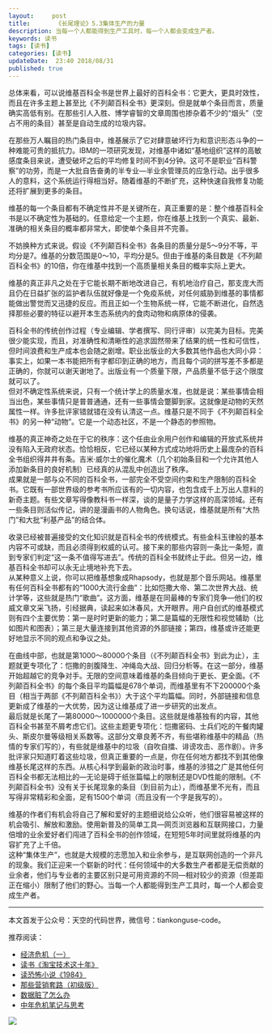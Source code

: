 ```yaml
---   
layout:     post  
title:       《长尾理论》5.3集体生产的力量 
description: 当每一个人都能得到生产工具时，每一个人都会变成生产者。      
keywords: 读书 
tags: [读书]  
categories: [读书]  
updateDate:  23:40 2018/08/31   
published: true   
---  
```



总体来看，可以说维基百科全书是世界上最好的百科全书：它更大，更具时效性，而且在许多主题上甚至比《不列颠百科全书》更深刻。但是就单个条目而言，质量确实高低有别。在那些引人入胜、博学睿智的文章周围也掺杂着不少的“烟头”（空占不用的条目）甚至是自动生成的垃圾内容。  


在那些万人瞩目的热门条目中，维基展示了它对肆意破坏行为和意识形态斗争的一种难能可贵的抵抗力。IBM的一项研究发现，对维基中诸如“基地组织”这样的高敏感度条目来说，遭受破坏之后的平均修复时间不到4分钟。这可不是职业“百科警察”的功劳，而是一大批自告奋勇的半专业—半业余管理员的应急行动。出乎很多人的意料，这个系统运行得相当好。随着维基的不断扩充，这种快速自我修复功能还将扩展到更多的条目。  


维基的每一个条目都有不确定性并不是关键所在，真正重要的是：整个维基百科全书是以不确定性为基础的。任意给定一个主题，你在维基上找到一个真实、最新、准确的相关条目的概率都非常大，即使单个条目并不完善。  


不妨换种方式来说。假设《不列颠百科全书》各条目的质量分是5～9分不等，平均分是7。维基的分数范围是0～10，平均分是5。但由于维基的条目数是《不列颠百科全书》的10倍，你在维基中找到一个高质量相关条目的概率实际上更大。  


维基的真正非凡之处在于它能长期不断地改进自己，有机地治疗自己，那支庞大而且仍在日益扩张的监护者队伍就好像是一个免疫系统，对任何威胁到维基的事情都能做出警觉而又迅捷的反应。而且正如一个生物系统一样，它能不断进化，自然选择那些必要的特征以避开本生态系统内的食肉动物和病原体的侵袭。  


百科全书的传统创作过程（专业编辑、学者撰写、同行评审）以完美为目标。完美很少能实现，而且，对准确性和清晰性的追求固然带来了结果的统一性和可信性，但时间浪费和生产成本也会随之剧增。职业出版业的大多数其他作品也大同小异：事实上，如果一本书能把所有字都印到正确的地方，而且每个词的拼写差不多都是正确的，你就可以谢天谢地了。出版业有一个质量下限，产品质量不低于这个限度就可以了。  
但对不确定性系统来说，只有一个统计学上的质量水准，也就是说：某些事情会相当出色，某些事情只是普普通通，还有一些事情会蹩脚到家。这就像是动物的天然属性一样。许多批评家错就错在没有认清这一点。维基只是不同于《不列颠百科全书》的另一种“动物”。它是一个动态社区，不是一个静态的参照物。  


维基的真正神奇之处在于它的秩序：这个任由业余用户创作和编辑的开放式系统并没有陷入无政府状态。恰恰相反，它已经以某种方式成功地将历史上最庞杂的百科全书组织得井井有条。吉米·威尔士的催化魔术（几个初始条目和一个允许其他人添加新条目的良好机制）已经真的从混乱中创造出了秩序。  
成果就是一部与众不同的百科全书，一部完全不受空间约束和生产限制的百科全书。它既有一部世界级的参考书所应该有的一切内容，也包含成千上万出人意料的新奇主题。有些文章写得像教科书一样深，谈的是量子力学这样的高深领域。还有一些条目则活似传记，讲的是漫画书的人物角色。换句话说，维基就是所有“大热门”和大批“利基产品”的结合体。  


收录已经被普遍接受的文化知识就是百科全书的传统模式。有些金科玉律般的基本内容不可或缺，而且必须得到权威的认可。接下来的那些内容则一条比一条短，直到专家们判定“这一条不值得写进去”。传统的百科全书就终止于此。但另一边，维基百科全书却可以永无止境地补充下去。  
从某种意义上说，你可以把维基想象成Rhapsody，也就是那个音乐网站。维基里有任何百科全书都有的“1000大流行金曲”：比如恺撒大帝、第二次世界大战、统计学等，这些就是热门“歌曲”。这方面，维基是在同最棒的专家们竞争—他们的权威文章文采飞扬，引经据典，读起来如沐春风，大开眼界。用户自创式的维基模式则有四个主要优势：第一是时时更新的能力；第二是篇幅的无限性和视觉辅助（比如图片和图表）；第三是大量连接到其他资源的外部链接；第四，维基或许还能更好地显示不同的观点和争议之处。  


在曲线中部，也就是第1000～80000个条目（《不列颠百科全书》到此为止），主题就更专项化了：恺撒的剖腹降生、冲绳岛大战、回归分析等。在这一部分，维基开始超越它的竞争对手。无限的空间意味着维基的条目倾向于更长、更全面。《不列颠百科全书》的每个条目平均篇幅是678个单词，而维基里有不下200000个条目（相当于两部《不列颠百科全书》）大于这个平均篇幅。同时，外部链接和信息更新成了维基的一大优势，因为这让维基成了进一步研究的出发点。  
最后就是长尾了—第80000～1000000个条目。这些就是维基独有的内容，其他百科全书甚至不屑考虑它们。这些主题更专项化：恺撒密码、士兵们吃的午餐肉罐头、斯皮尔曼等级相关系数等。这部分文章良莠不齐，有些堪称维基中的精品（热情的专家们写的），有些就是维基中的垃圾（自吹自擂、诽谤攻击、恶作剧）。许多批评家只知道盯着这些垃圾，但真正重要的一点是，你在任何地方都找不到其他像维基长尾这样的东西。从核心科学到最新的政治时事，维基的涉猎之广是其他任何百科全书都无法相比的—无论是碍于纸张篇幅上的限制还是DVD性能的限制。《不列颠百科全书》没有关于长尾现象的条目（到目前为止），而维基里不光有，而且写得非常精彩和全面，足有1500个单词（而且没有一个字是我写的）。  


维基的作者们有机会将自己了解和爱好的主题细说给公众听，他们很容易被这样的机会吸引、解放和激励。使用新普及的简单工具—网页浏览器和互联网接口，力量倍增的业余爱好者们闯进了百科全书的创作领域，在短短5年时间里就将维基的内容扩充了上千倍。  
这种“集体生产”，也就是大规模的志愿加入和业余参与，是互联网创造的一个非凡的现象。我们正迎来一个崭新的时代：任何领域中的大多数生产者都是无偿贡献的业余者，他们与专业者的主要区别只是可用资源的不同—相对较少的资源（但差距正在缩小）限制了他们的野心。当每一个人都能得到生产工具时，每一个人都会变成生产者。  




---


本文首发于公众号：天空的代码世界，微信号：tiankonguse-code。  


推荐阅读：  


* [经济危机（一）](https://mp.weixin.qq.com/s/hxO7oR8cLljSClYS-yE6pw)   
* [读书《淘宝技术这十年》](https://mp.weixin.qq.com/s/IeOQGh22U_1TPrf6sYYTkQ)   
* [读恐怖小说《1984》](https://mp.weixin.qq.com/s/q7HL5o_R5cqJc0b9Ll7EMw)    
* [那些营销套路（初级版）](https://mp.weixin.qq.com/s/xdvqZo9ll6kaL66Cdx)   
* [数据脏了怎么办](https://mp.weixin.qq.com/s/Blw4yxmIsE51dzzbNcfFbg)    
* [中年危机笔记与思考](https://mp.weixin.qq.com/s/dFzDtZS0JN6hhpc1DF-e_g)     



![](https://res.tiankonguse.com/images/tiankonguse-support.png) 




